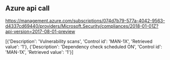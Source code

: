 ## Azure api call

https://management.azure.com/subscriptions/074d7b79-577a-4042-9563-d4337cd69440/providers/Microsoft.Security/compliances/2018-01-01Z?api-version=2017-08-01-preview

[{'Description': 'Vulnerability scans', 'Control id': 'MAN-1X', 'Retrieved value': '1'}, {'Description': 'Dependency check scheduled ON', 'Control id': 'MAN-1X', 'Retrieved value': '1'}]